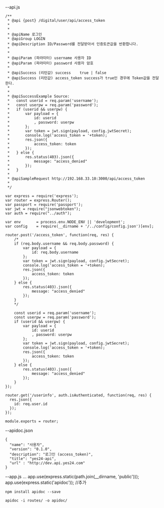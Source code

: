 --api.js

    /**
     * @api {post} /digital/user/api/access_token
     *
     *
     * @apiName 로그인
     * @apiGroup LOGIN
     * @apiDescription ID/Password를 전달받아서 인증토큰값을 반환합니다.
     *
     *
     * @apiParam (파라미터) username 사용자 ID
     * @apiParam (파라미터) password 사용자 암호
     *
     * @apiSuccess (리턴값) success    true | false
     * @apiSuccess (리턴값) access_token success가 true인 경우에 Token값을 전달한다.
     *
     *
     * @apiSuccessExample Source:
     *   const userid = req.param('username');
     *   const userpw = req.param('password');
     *   if (userid && userpw) {
     *       var payload = {
     *           id: userid
     *           , password: userpw
     *       };
     *       var token = jwt.sign(payload, config.jwtSecret);
     *       console.log('access_token = '+token);
     *       res.json({
     *           access_token: token
     *       });
     *   } else {
     *       res.status(403).json({
     *           message: "access_denied"
     *       });
     *   }
     *
     * @apiSampleRequest http://192.168.33.10:3000/api/access_token
     *
     */

    var express = require('express');
    var router = express.Router();
    var passport = require('passport');
    var jwt = require("jsonwebtoken"); 
    var auth = require("../auth"); 

    var env       = process.env.NODE_ENV || 'development';
    var config    = require(__dirname + '/../config/config.json')[env];

    router.post('/access_token', function(req, res) {
        /*
        if (req.body.username && req.body.password) {
            var payload = {
                id: req.body.username
            };
            var token = jwt.sign(payload, config.jwtSecret);
            console.log('access_token = '+token);
            res.json({
                access_token: token
            });
        } else {
            res.status(403).json({
                message: "access_denied"
            });
        }
        */

        const userid = req.param('username');
        const userpw = req.param('password');
        if (userid && userpw) {
            var payload = {
                id: userid
                , password: userpw
            };
            var token = jwt.sign(payload, config.jwtSecret);
            console.log('access_token = '+token);
            res.json({
                access_token: token
            });
        } else {
            res.status(403).json({
                message: "access_denied"
            });
        }
    });

    router.get('/userinfo', auth.isAuthenticated, function(req, res) {
      res.json({
        id: req.user.id
      });
    });

    module.exports = router;


--apidoc.json

    {
      "name": "사용자",
      "version": "0.1.0",
      "description": "로그인 (access_token)",
      "title": "yes24-api",
      "url" : "http://dev.api.yes24.com"
    }


--app.js
    ...
    app.use(express.static(path.join(__dirname, 'public')));
    app.use(express.static('apidoc'));  //추가


    npm install apidoc --save

    apidoc -i routes/ -o apidoc/
